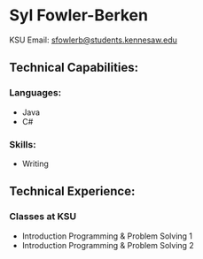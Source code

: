 # Syl Fowler-Berken
KSU Email: sfowlerb@students.kennesaw.edu
## Technical Capabilities:
### Languages:
* Java
* C#
### Skills:
* Writing
## Technical Experience: 
### Classes at KSU
* Introduction Programming & Problem Solving 1
* Introduction Programming & Problem Solving 2
